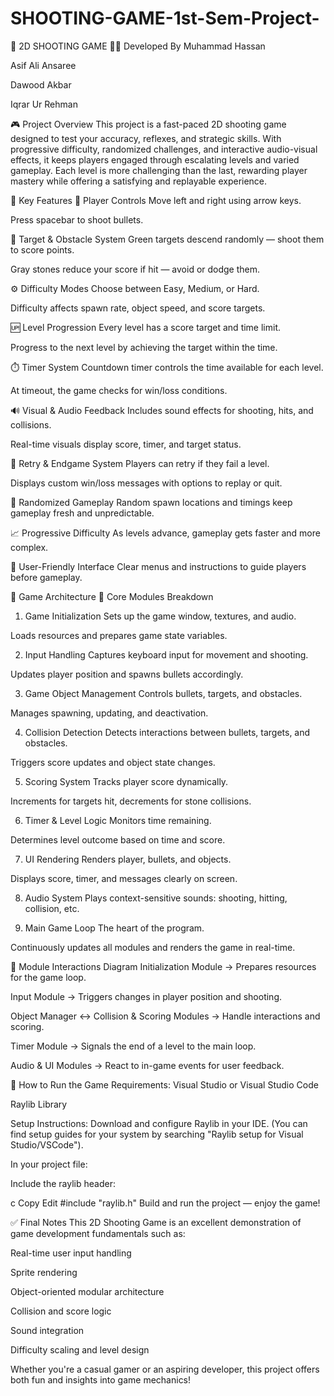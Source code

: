 # SHOOTING-GAME-1st-Sem-Project-
🎯 2D SHOOTING GAME
👨‍💻 Developed By
Muhammad Hassan

Asif Ali Ansaree

Dawood Akbar

Iqrar Ur Rehman

🎮 Project Overview
This project is a fast-paced 2D shooting game designed to test your accuracy, reflexes, and strategic skills. With progressive difficulty, randomized challenges, and interactive audio-visual effects, it keeps players engaged through escalating levels and varied gameplay. Each level is more challenging than the last, rewarding player mastery while offering a satisfying and replayable experience.

🧩 Key Features
🔫 Player Controls
Move left and right using arrow keys.

Press spacebar to shoot bullets.

🎯 Target & Obstacle System
Green targets descend randomly — shoot them to score points.

Gray stones reduce your score if hit — avoid or dodge them.

⚙️ Difficulty Modes
Choose between Easy, Medium, or Hard.

Difficulty affects spawn rate, object speed, and score targets.

🆙 Level Progression
Every level has a score target and time limit.

Progress to the next level by achieving the target within the time.

⏱️ Timer System
Countdown timer controls the time available for each level.

At timeout, the game checks for win/loss conditions.

🔊 Visual & Audio Feedback
Includes sound effects for shooting, hits, and collisions.

Real-time visuals display score, timer, and target status.

🔁 Retry & Endgame System
Players can retry if they fail a level.

Displays custom win/loss messages with options to replay or quit.

🎲 Randomized Gameplay
Random spawn locations and timings keep gameplay fresh and unpredictable.

📈 Progressive Difficulty
As levels advance, gameplay gets faster and more complex.

🧭 User-Friendly Interface
Clear menus and instructions to guide players before gameplay.

🧱 Game Architecture
🔧 Core Modules Breakdown
1. Game Initialization
Sets up the game window, textures, and audio.

Loads resources and prepares game state variables.

2. Input Handling
Captures keyboard input for movement and shooting.

Updates player position and spawns bullets accordingly.

3. Game Object Management
Controls bullets, targets, and obstacles.

Manages spawning, updating, and deactivation.

4. Collision Detection
Detects interactions between bullets, targets, and obstacles.

Triggers score updates and object state changes.

5. Scoring System
Tracks player score dynamically.

Increments for targets hit, decrements for stone collisions.

6. Timer & Level Logic
Monitors time remaining.

Determines level outcome based on time and score.

7. UI Rendering
Renders player, bullets, and objects.

Displays score, timer, and messages clearly on screen.

8. Audio System
Plays context-sensitive sounds: shooting, hitting, collision, etc.

9. Main Game Loop
The heart of the program.

Continuously updates all modules and renders the game in real-time.

🔄 Module Interactions Diagram
Initialization Module → Prepares resources for the game loop.

Input Module → Triggers changes in player position and shooting.

Object Manager ↔ Collision & Scoring Modules → Handle interactions and scoring.

Timer Module → Signals the end of a level to the main loop.

Audio & UI Modules → React to in-game events for user feedback.

🚀 How to Run the Game
Requirements:
Visual Studio or Visual Studio Code

Raylib Library

Setup Instructions:
Download and configure Raylib in your IDE.
(You can find setup guides for your system by searching "Raylib setup for Visual Studio/VSCode").

In your project file:

Include the raylib header:

c
Copy
Edit
#include "raylib.h"
Build and run the project — enjoy the game!

✅ Final Notes
This 2D Shooting Game is an excellent demonstration of game development fundamentals such as:

Real-time user input handling

Sprite rendering

Object-oriented modular architecture

Collision and score logic

Sound integration

Difficulty scaling and level design

Whether you're a casual gamer or an aspiring developer, this project offers both fun and insights into game mechanics!
